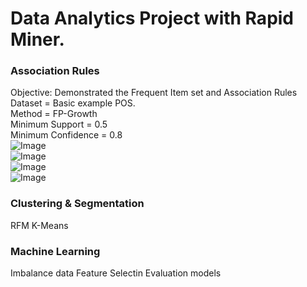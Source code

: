 # Data Analytics Project with Rapid Miner.



### Association Rules
Objective: Demonstrated the Frequent Item set and Association Rules<br />
Dataset = Basic example POS.<br />
Method  = FP-Growth<br />
Minimum Support = 0.5<br />
Minimum Confidence = 0.8<br />
![Image](https://github.com/Pakkawatk/portfolio/blob/gh-pages/img/rap_asso1.PNG?raw=true)<br />
![Image](https://github.com/Pakkawatk/portfolio/blob/gh-pages/img/rap_asso2.PNG?raw=true)<br />
![Image](https://github.com/Pakkawatk/portfolio/blob/gh-pages/img/rap_asso3.PNG?raw=true)<br />
![Image](https://github.com/Pakkawatk/portfolio/blob/gh-pages/img/rap_asso4.PNG?raw=true)<br />

### Clustering & Segmentation
RFM
K-Means

### Machine Learning

Imbalance data
Feature Selectin
Evaluation models
